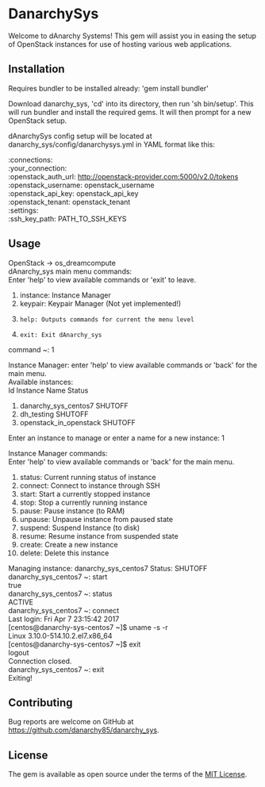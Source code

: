 # DanarchySys

Welcome to dAnarchy Systems! This gem will assist you in easing the setup of OpenStack instances for use of hosting various web applications.

## Installation

Requires bundler to be installed already: 'gem install bundler'

Download danarchy_sys, 'cd' into its directory, then run 'sh bin/setup'.
This will run bundler and install the required gems. It will then prompt for a new OpenStack setup.

dAnarchySys config setup will be located at danarchy_sys/config/danarchysys.yml in YAML format like this:

:connections:  
  :your_connection:  
    :openstack_auth_url: http://openstack-provider.com:5000/v2.0/tokens  
    :openstack_username: openstack_username  
    :openstack_api_key: openstack_api_key  
    :openstack_tenant: openstack_tenant  
:settings:  
  :ssh_key_path: PATH_TO_SSH_KEYS  


## Usage

OpenStack -> os_dreamcompute  
dAnarchy_sys main menu commands:  
Enter 'help' to view available commands or 'exit' to leave.  
1. instance: Instance Manager  
2.  keypair: Keypair Manager (Not yet implemented!)  
3.     help: Outputs commands for current the menu level  
4.     exit: Exit dAnarchy_sys  
command ~: 1

Instance Manager: enter 'help' to view available commands or 'back' for the main menu.  
Available instances:  
Id Instance Name          Status  
1. danarchy_sys_centos7   SHUTOFF  
2. dh_testing             SHUTOFF  
3. openstack_in_openstack SHUTOFF

Enter an instance to manage or enter a name for a new instance: 1

Instance Manager commands:  
Enter 'help' to view available commands or 'back' for the main menu.  
 1.  status: Current running status of instance  
 2. connect: Connect to instance through SSH  
 3.   start: Start a currently stopped instance  
 4.    stop: Stop a currently running instance  
 5.   pause: Pause instance (to RAM)  
 6. unpause: Unpause instance from paused state  
 7. suspend: Suspend Instance (to disk)  
 8.  resume: Resume instance from suspended state  
 9.  create: Create a new instance  
10.  delete: Delete this instance

Managing instance: danarchy_sys_centos7	Status: SHUTOFF  
danarchy_sys_centos7 ~: start  
true  
danarchy_sys_centos7 ~: status  
ACTIVE  
danarchy_sys_centos7 ~: connect  
Last login: Fri Apr  7 23:15:42 2017  
[centos@danarchy-sys-centos7 ~]$ uname -s -r  
Linux 3.10.0-514.10.2.el7.x86_64  
[centos@danarchy-sys-centos7 ~]$  exit  
logout  
Connection closed.  
danarchy_sys_centos7 ~: exit  
Exiting!  



## Contributing

Bug reports are welcome on GitHub at https://github.com/danarchy85/danarchy_sys.


## License

The gem is available as open source under the terms of the [MIT License](http://opensource.org/licenses/MIT).

